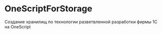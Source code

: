 # OneScriptForStorage
Создание хранилищ по технологии разветвленной разработки фирмы 1С на OneScript
